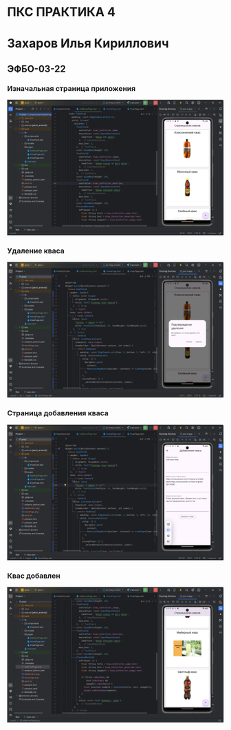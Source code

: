 # ПКС ПРАКТИКА 4

# Захаров Илья Кириллович

## ЭФБО-03-22

### Изначальная страница приложения
![alt didi](homePage.png)

### Удаление кваса
![alt didi](deliteAction.png)

### Страница добавления кваса
![alt didi](addKvasPage.png)

### Квас добавлен
![alt didi](newKvasAdded.png)
